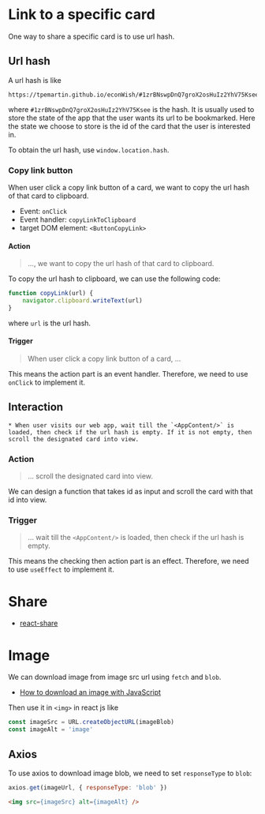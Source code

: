 # Link to a specific card

One way to share a specific card is to use url hash.

## Url hash

A url hash is like
```
https://tpemartin.github.io/econWish/#1zrBNswpDnQ7groX2osHuIz2YhV75Ksee
```
where `#1zrBNswpDnQ7groX2osHuIz2YhV75Ksee` is the hash. It is usually used to store the state of the app that the user wants its url to be bookmarked. Here the state we choose to store is the id of the card that the user is interested in.

To obtain the url hash, use `window.location.hash`.

### Copy link button

When user click a copy link button of a card, we want to copy the url hash of that card to clipboard.

  * Event: `onClick`
  * Event handler: `copyLinkToClipboard`
  * target DOM element: `<ButtonCopyLink>`

#### Action

> ..., we want to copy the url hash of that card to clipboard.

To copy the url hash to clipboard, we can use the following code:
```js
function copyLink(url) {
    navigator.clipboard.writeText(url)
}
```
where `url` is the url hash.

#### Trigger

> When user click a copy link button of a card, ...

This means the action part is an event handler. Therefore, we need to use `onClick` to implement it.



## Interaction 

    * When user visits our web app, wait till the `<AppContent/>` is loaded, then check if the url hash is empty. If it is not empty, then scroll the designated card into view.

### Action

> ... scroll the designated card into view.

We can design a function that takes id as input and scroll the card with that id into view.


### Trigger

> ... wait till the `<AppContent/>` is loaded, then check if the url hash is empty.

This means the checking then action part is an effect. Therefore, we need to use `useEffect` to implement it.



# Share

  * [react-share](https://www.npmjs.com/package/react-share)


# Image 

We can download image from image src url using `fetch` and `blob`.

  * [How to download an image with JavaScript](https://ourcodeworld.com/articles/read/189/how-to-download-an-image-with-javascript-in-the-browser)

Then use it in `<img>` in react js like
```js
const imageSrc = URL.createObjectURL(imageBlob)
const imageAlt = 'image'
```

## Axios

To use axios to download image blob, we need to set `responseType` to `blob`:
```js
axios.get(imageUrl, { responseType: 'blob' })
```



```html 
<img src={imageSrc} alt={imageAlt} />
```
